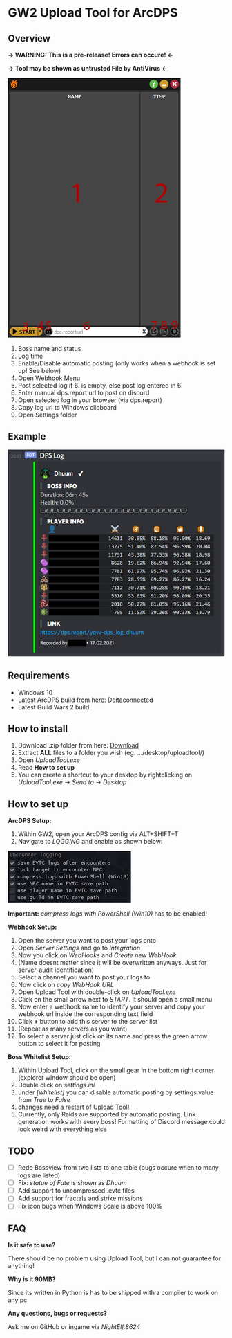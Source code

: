 # GW2 Upload Tool for ArcDPS

## Overview
**-> WARNING: This is a pre-release! Errors can occure! <-**

**-> Tool may be shown as untrusted File by AntiVirus <-**

![Overview](/images/overview.png)

1. Boss name and status
2. Log time
3. Enable/Disable automatic posting (only works when a webhook is set up! See below)
4. Open Webhook Menu
5. Post selected log if 6. is empty, else post log entered in 6.
6. Enter manual dps.report url to post on discord
7. Open selected log in your browser (via dps.report)
8. Copy log url to Windows clipboard
9. Open Settings folder

## Example
![Discord Example](/images/discord.png)

## Requirements
* Windows 10
* Latest ArcDPS build from here: [Deltaconnected](https://www.deltaconnected.com/arcdps/x64/)
* Latest Guild Wars 2 build
## How to install
1. Download .zip folder from here: [Download](https://github.com/Jatzelberger/gw2-uploadtool/releases/tag/v1.0-Beta)
2. Extract **ALL** files to a folder you wish (eg. .../desktop/uploadtool/)
3. Open _UploadTool.exe_
4. Read **How to set up**
5. You can create a shortcut to your desktop by rightclicking on _UploadTool.exe_ -> _Send to_ -> _Desktop_
## How to set up
**ArcDPS Setup:**
1. Within GW2, open your ArcDPS config via ALT+SHIFT+T
2. Navigate to _LOGGING_ and enable as shown below:

![LOGGING Settings](/images/logging_settings.png)

**Important:** _compress logs with PowerShell (Win10)_ has to be enabled!

**Webhook Setup:**
1. Open the server you want to post your logs onto
2. Open _Server Settings_ and go to _Integration_
3. Now you click on _WebHooks_ and _Create new WebHook_
4. (Name doesnt matter since it will be overwritten anyways. Just for server-audit identification)
5. Select a channel you want to post your logs to
6. Now click on _copy WebHook URL_
7. Open Upload Tool with double-click on _UploadTool.exe_
8. Click on the small arrow next to _START_. It should open a small menu
9. Now enter a webhook name to identify your server and copy your webhook url inside the corresponding text field
10. Click **+** button to add this server to the server list
11. (Repeat as many servers as you want)
12. To select a server just click on its name and press the green arrow button to select it for posting

**Boss Whitelist Setup:**
1. Within Upload Tool, click on the small gear in the bottom right corner (explorer window should be open)
2. Double click on _settings.ini_
3. under _[whitelist]_ you can disable automatic posting by settings value from _True_ to _False_
4. changes need a restart of Upload Tool!
5. Currently, only Raids are supported by automatic posting. Link generation works with every boss! Formatting of Discord message could look weird with everything else

## TODO
- [ ] Redo Bossview from two lists to one table (bugs occure when to many logs are listed)
- [ ] Fix: _statue of Fate_ is shown as _Dhuum_
- [ ] Add support to uncompressed .evtc files
- [ ] Add support for fractals and strike missions
- [ ] Fix icon bugs when Windows Scale is above 100%

## FAQ
**Is it safe to use?**

There should be no problem using Upload Tool, but I can not guarantee for anything!


**Why is it 90MB?**

Since its written in Python is has to be shipped with a compiler to work on any pc


**Any questions, bugs or requests?**

Ask me on GitHub or ingame via _NightElf.8624_
